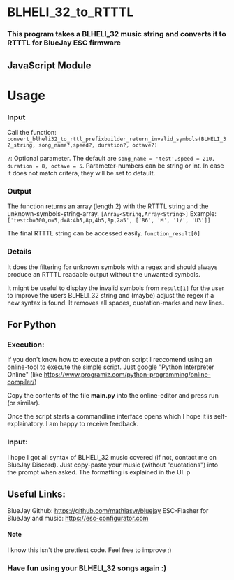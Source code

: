 # BLHELI_32_to_RTTTL
### This program takes a BLHELI_32 music string and converts it to RTTTL for BlueJay ESC firmware

## JavaScript Module

# Usage

### Input
Call the function:
 `convert_blheli32_to_rttl_prefixbuilder_return_invalid_symbols(BLHELI_32_string, song_name?,speed?, duration?, octave?)`
 
 `?`: Optional parameter. The default are `song_name = 'test',speed = 210, duration = 8, octave = 5`.
Parameter-numbers can be string or int. In case it does not match critera, they will be set to default.

### Output
The function returns an array (length 2) with the RTTTL string and the unknown-symbols-string-array.
`[Array<String,Array<String>]`
Example: `['test:b=300,o=5,d=8:4b5,8p,4b5,8p,2a5', ['B6', 'M', '1/', 'U3']]`

The final RTTTL string can be accessed easily. `function_result[0]`

### Details
It does the filtering for unknown symbols with a regex and should always produce an RTTTL readable output without the unwanted symbols.

It might be useful to display the invalid symbols from `result[1]` for the user to improve the users BLHELI_32 string and (maybe) adjust the regex if a new syntax is found.
It removes all spaces, quotation-marks and new lines.
 
## For Python

### Execution:
If you don't know how to execute a python script I reccomend using an online-tool to execute the simple script.
Just google "Python Interpreter Online" (like https://www.programiz.com/python-programming/online-compiler/)

Copy the contents of the file **main.py** into the online-editor and press run (or similar).

Once the script starts a commandline interface opens which I hope it is self-explainatory.
I am happy to receive feedback.

### Input:
I hope I got all syntax of BLHELI_32 music covered (if not, contact me on BlueJay Discord). Just copy-paste your music (without "quotations") into the prompt when asked.
The formatting is explained in the UI.
p
## Useful Links:
BlueJay Github: https://github.com/mathiasvr/bluejay
ESC-Flasher for BlueJay and music: https://esc-configurator.com

#### Note

I know this isn't the prettiest code. Feel free to improve ;)

### Have fun using your BLHELI_32 songs again :)
